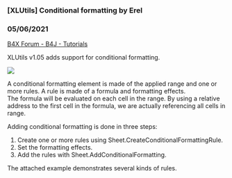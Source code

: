 ### [XLUtils] Conditional formatting by Erel
### 05/06/2021
[B4X Forum - B4J - Tutorials](https://www.b4x.com/android/forum/threads/130454/)

XLUtils v1.05 adds support for conditional formatting.  
  
![](https://www.b4x.com/android/forum/attachments/112943)  
  
A conditional formatting element is made of the applied range and one or more rules. A rule is made of a formula and formatting effects.  
The formula will be evaluated on each cell in the range. By using a relative address to the first cell in the formula, we are actually referencing all cells in range.  
  
Adding conditional formatting is done in three steps:  
1. Create one or more rules using Sheet.CreateConditionalFormattingRule.  
2. Set the formatting effects.  
3. Add the rules with Sheet.AddConditionalFormatting.  
  
The attached example demonstrates several kinds of rules.